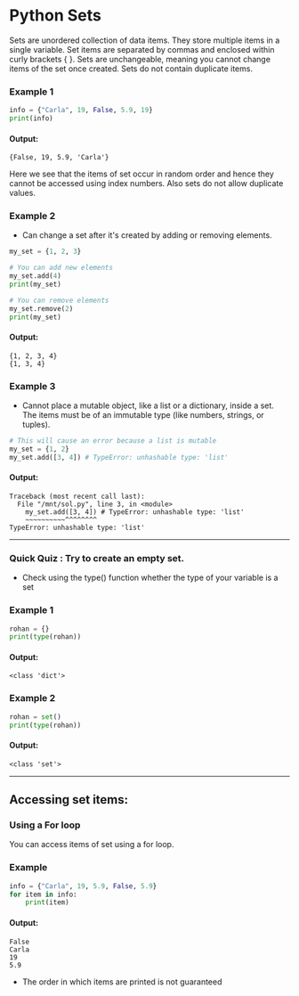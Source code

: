 # Python Sets
Sets are unordered collection of data items. They store multiple items in a single variable. Set items are separated by commas and enclosed within curly brackets { }. Sets are unchangeable, meaning you cannot change items of the set once created. Sets do not contain duplicate items.

### Example 1
```python
info = {"Carla", 19, False, 5.9, 19}
print(info)
```
#### Output:
```
{False, 19, 5.9, 'Carla'}
 ```
Here we see that the items of set occur in random order and hence they cannot be accessed using index numbers. Also sets do not allow duplicate values.

### Example 2
- Can change a set after it's created by adding or removing elements.
```python
my_set = {1, 2, 3}

# You can add new elements
my_set.add(4)
print(my_set) 

# You can remove elements
my_set.remove(2)
print(my_set)
```
#### Output:
```
{1, 2, 3, 4}
{1, 3, 4}
```

### Example 3
- Cannot place a mutable object, like a list or a dictionary, inside a set. The items must be of an immutable type (like numbers, strings, or tuples).
```python
# This will cause an error because a list is mutable
my_set = {1, 2}
my_set.add([3, 4]) # TypeError: unhashable type: 'list'
```
#### Output:
```
Traceback (most recent call last):
  File "/mnt/sol.py", line 3, in <module>
    my_set.add([3, 4]) # TypeError: unhashable type: 'list'
    ~~~~~~~~~~^^^^^^^^
TypeError: unhashable type: 'list'
 ```
---
 ### Quick Quiz : Try to create an empty set. 
 - Check using the type() function whether the type of your variable is a set

### Example 1
```python
rohan = {}
print(type(rohan))
```
#### Output:
```
<class 'dict'>
 ```

### Example 2
```python
rohan = set()
print(type(rohan))
```
#### Output:
```
<class 'set'>
 ```
---
## Accessing set items:
 
### Using a For loop
You can access items of set using a for loop. 

### Example
```python
info = {"Carla", 19, 5.9, False, 5.9}
for item in info:
    print(item)
  ```
#### Output:
```
False
Carla
19
5.9
```
- The order in which items are printed is not guaranteed
